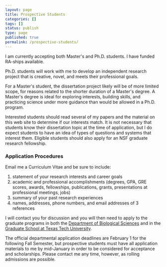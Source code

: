 ```yaml
---
layout: page
title: Prospective Students
categories: []
tags: []
status: publish
type: page
published: true
permalink: /prospective-students/
---
```


I am currently accepting both Master's and Ph.D. students. I have funded RA-ships available.

Ph.D. students will work with me to develop an independent research project that is creative, novel, and meets their professional goals.

For a Master's student, the dissertation project likely will be of more limited scope, for reasons related to the shorter duration of a Master's degree. A Master's degree is ideal for exploring interests, building skills, and practicing science under more guidance than would be allowed in a Ph.D. program.

Interested students should read several of my papers and the material on this web site to determine if our interests match. It is not necessary that students know their dissertation topic at the time of application, but I do expect students to have an idea of types of questions and systems that interest them. Eligible students should also apply for an NSF graduate research fellowship.

### Application Procedures ###

Email me a Curriculum Vitae and be sure to include:

 1. statement of your research interests and career goals
 2. academic and professional accomplishments (degrees, GPA, GRE scores, awards, fellowships, publications, grants, presentations at professional meetings, jobs)
 3. summary of your past research experiences
 4. names, addresses, phone numbers, and email addresses of 3 references


I will contact you for discussion and you will then need to apply to the graduate programs in both the <a href="http://www.biol.ttu.edu">Department of Biological Sciences</a> and in the<a href="http://www.depts.ttu.edu/gradschool/admissions/"> Graduate School at Texas Tech University</a>.

The official departmental application deadlines are February 1 for the following Fall Semester, but prospective students must have all application materials to me by mid-January in order to be considered for acceptance and scholarships. Please contact me any time, however, as rolling admissions are possible.
